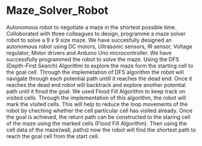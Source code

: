 # Maze_Solver_Robot
Autonomous robot to negotiate a maze in the shortest possible time. Colloborated with three colleagues to design, programme a maze solver robot to solve a 9 x 9 size maze. We have succesfully designed an autonomous robot using DC motors, Ultrasonic sensors, IR sensor, Voltage regulator, Motor drivers and Arduino Uno microcontroller. We have successfully programmed the robot to solve the maze. Using the DFS (Depth-First Search) Algorithm to explore the maze form the starting cell to the goal cell. Through the implemetation of DFS algorithm the robot will navigate through each potential path untill it reaches the dead end. Once it reaches the dead end robot will backtrack and explore another potential path until it finsd the goal. We used Flood Fill Algorithm to keep track on visited cells. Through the implementation of this algorithm, the robot will mark the visited cells. This will help to reduce the loop movements of the robot by cheching whether the cell particular cell has visited already. Once the goal is achieved, the return path can be constructed to the staring cell of the maze using the marked cells (Flood Fill Algorithm). Then using the cell data of the maze(wall, paths) now the robot will find the shortest path to reach the goal cell from the start cell.
